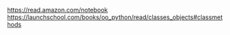 https://read.amazon.com/notebook
https://launchschool.com/books/oo_python/read/classes_objects#classmethods
